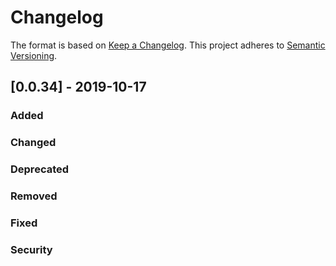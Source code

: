 # Changelog
The format is based on [Keep a Changelog](https://keepachangelog.com/en/1.0.0/).
This project adheres to [Semantic Versioning](https://semver.org/spec/v2.0.0.html).

## [0.0.34] - 2019-10-17

### Added

### Changed

### Deprecated

### Removed

### Fixed

### Security


